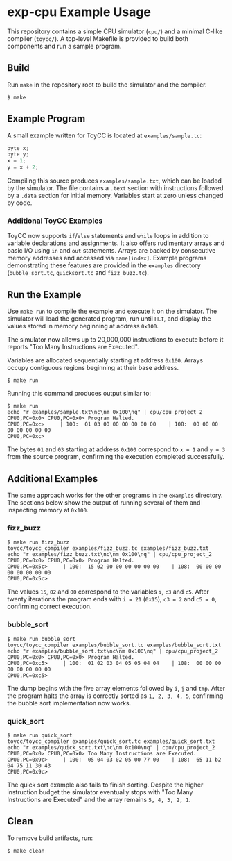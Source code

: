 # exp-cpu Example Usage

This repository contains a simple CPU simulator (`cpu/`) and a minimal C-like compiler (`toycc/`). A top-level Makefile is provided to build both components and run a sample program.

## Build

Run `make` in the repository root to build the simulator and the compiler.

```
$ make
```

## Example Program

A small example written for ToyCC is located at `examples/sample.tc`:

```c
byte x;
byte y;
x = 1;
y = x + 2;
```

Compiling this source produces `examples/sample.txt`, which can be loaded by the simulator. The file contains a `.text` section with instructions followed by a `.data` section for initial memory. Variables start at zero unless changed by code.

### Additional ToyCC Examples

ToyCC now supports `if`/`else` statements and `while` loops in addition to
variable declarations and assignments. It also offers rudimentary arrays and
basic I/O using `in` and `out` statements. Arrays are backed by consecutive
memory addresses and accessed via `name[index]`. Example programs demonstrating
these features are provided in the `examples` directory (`bubble_sort.tc`,
`quicksort.tc` and `fizz_buzz.tc`).

## Run the Example

Use `make run` to compile the example and execute it on the simulator. The simulator will load the generated program, run until `HLT`, and display the values stored in memory beginning at address `0x100`.

The simulator now allows up to 20,000,000 instructions to execute before it reports "Too Many Instructions are Executed".

Variables are allocated sequentially starting at address `0x100`. Arrays occupy
contiguous regions beginning at their base address.

```
$ make run
```

Running this command produces output similar to:

```
$ make run
echo "r examples/sample.txt\nc\nm 0x100\nq" | cpu/cpu_project_2
CPU0,PC=0x0> CPU0,PC=0x0> Program Halted.
CPU0,PC=0xc>     | 100:  01 03 00 00 00 00 00 00    | 108:  00 00 00 00 00 00 00 00
CPU0,PC=0xc>
```

The bytes `01` and `03` starting at address `0x100` correspond to `x = 1` and
`y = 3` from the source program, confirming the execution completed
successfully.

## Additional Examples

The same approach works for the other programs in the `examples` directory.
The sections below show the output of running several of them and inspecting
memory at `0x100`.

### fizz\_buzz

```
$ make run fizz_buzz
toycc/toycc_compiler examples/fizz_buzz.tc examples/fizz_buzz.txt
echo "r examples/fizz_buzz.txt\nc\nm 0x100\nq" | cpu/cpu_project_2
CPU0,PC=0x0> CPU0,PC=0x0> Program Halted.
CPU0,PC=0x5c>     | 100:  15 02 00 00 00 00 00 00    | 108:  00 00 00 00 00 00 00 00
CPU0,PC=0x5c>
```

The values `15`, `02` and `00` correspond to the variables `i`, `c3` and `c5`. After twenty iterations the program ends with `i = 21` (`0x15`), `c3 = 2` and `c5 = 0`, confirming correct execution.


### bubble\_sort

```
$ make run bubble_sort
toycc/toycc_compiler examples/bubble_sort.tc examples/bubble_sort.txt
echo "r examples/bubble_sort.txt\nc\nm 0x100\nq" | cpu/cpu_project_2
CPU0,PC=0x0> CPU0,PC=0x0> Program Halted.
CPU0,PC=0xc5>     | 100:  01 02 03 04 05 05 04 04    | 108:  00 00 00 00 00 00 00 00
CPU0,PC=0xc5>
```

The dump begins with the five array elements followed by `i`, `j` and `tmp`.
After the program halts the array is correctly sorted as `1, 2, 3, 4, 5`, confirming the bubble sort implementation now works.


### quick\_sort

```
$ make run quick_sort
toycc/toycc_compiler examples/quick_sort.tc examples/quick_sort.txt
echo "r examples/quick_sort.txt\nc\nm 0x100\nq" | cpu/cpu_project_2
CPU0,PC=0x0> CPU0,PC=0x0> Too Many Instructions are Executed.
CPU0,PC=0x9c>     | 100:  05 04 03 02 05 00 77 00    | 108:  65 11 b2 04 75 11 30 43
CPU0,PC=0x9c>
```

The quick sort example also fails to finish sorting. Despite the higher instruction budget the simulator eventually stops with "Too Many Instructions are Executed" and the array remains `5, 4, 3, 2, 1`.


## Clean

To remove build artifacts, run:

```
$ make clean
```
